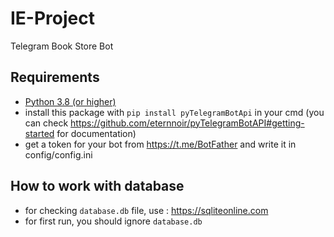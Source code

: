 # IE-Project
Telegram Book Store Bot

## Requirements
- [Python 3.8 (or higher)](https://www.python.org/)
- install this package with `pip install pyTelegramBotApi` in your cmd (you can check https://github.com/eternnoir/pyTelegramBotAPI#getting-started for documentation)
- get a token for your bot from https://t.me/BotFather and write it in config/config.ini

## How to work with database
- for checking `database.db` file, use : https://sqliteonline.com
- for first run, you should ignore `database.db`

